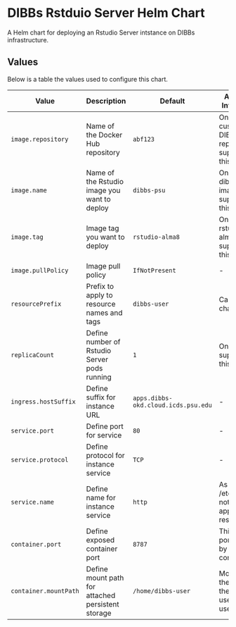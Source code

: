 # DIBBs Rstduio Server Helm Chart
A Helm chart for deploying an Rstudio Server intstance on DIBBs infrastructure.

## Values
Below is a table the values used to configure this chart.

| Value | Description | Default | Additional Information |
| ----- | ----------- | ------- | ---------------------- |
| `image.repository` | Name of the Docker Hub repository | `abf123` | Only the custom DIBBs repository is supported at this time |
| `image.name` | Name of the Rstudio image you want to deploy | `dibbs-psu` | Only the dibbs-psu image is supported at this time |
| `image.tag` | Image tag you want to deploy | `rstudio-alma8` | Only the rstudio-alma8 tag is supported at this time |
| `image.pullPolicy` | Image pull policy | `IfNotPresent` | - |
| `resourcePrefix` | Prefix to apply to resource names and tags | `dibbs-user` | Cannot be changed |
| `replicaCount` | Define number of Rstudio Server pods running | `1` | Only 1 is supported at this time |
| `ingress.hostSuffix` | Define suffix for instance URL | `apps.dibbs-okd.cloud.icds.psu.edu` | - |
| `service.port` | Define port for service | `80` | - |
| `service.protocol` | Define protocol for instance service | `TCP` | - |
| `service.name` | Define name for instance service | `http` | As in /etc/services, not a name to apply to the resources |
| `container.port` | Define exposed container port | `8787` | This is the port exposed by the container |
| `container.mountPath` | Define mount path for attached persistent storage | `/home/dibbs-user` | Mounted in the home by the container user (dibbs-user) |